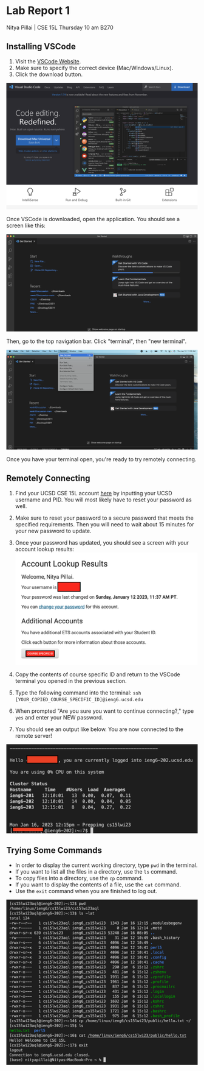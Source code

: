 # Lab Report 1
Nitya Pillai | CSE 15L Thursday 10 am B270
## Installing VSCode
1. Visit the [VSCode Website](https://code.visualstudio.com/).
2. Make sure to specify the correct device (Mac/Windows/Linux).
3. Click the download button.

![Image](./images/vscodeDownload.png)

Once VSCode is downloaded, open the application. You should see a screen like this:

![Image](./images/vscodeLanding.png)

Then, go to the top navigation bar. Click "terminal", then "new terminal".

![Image](./images/vscodeTerminal.png)

Once you have your terminal open, you're ready to try remotely connecting. 
## Remotely Connecting 
1. Find your UCSD CSE 15L account [here](https://sdacs.ucsd.edu/~icc/index.php) by inputting your UCSD username and PID. You will most likely have to reset your password as well.
2. Make sure to reset your password to a secure password that meets the specified requirements. Then you will need to wait about 15 minutes for your new password to update. 

3. Once your password has updated, you should  see a screen with your account lookup results:
![Image](./images/accountLookup.png)
4. Copy the contents of course specific ID and return to the VSCode terminal you opened in the previous section. 
5. Type the following command into the terminal: ```ssh [YOUR_COPIED_COURSE_SPECIFIC_ID]@ieng6.ucsd.edu```
6. When prompted "Are you sure you want to continue connecting?," type ```yes``` and enter your NEW password.
7. You should see an output like below. You are now connected to the remote server!

![Image](./images/loggedinSSH.png)

## Trying Some Commands
- In order to display the current working directory, type ```pwd``` in the terminal. 
- If you want to list all the files in a directory, use the ```ls``` command. 
- To copy files into a directory, use the ```cp``` command.
- If you want to display the contents of a file, use the ```cat``` command.
- Use the ```exit``` command when you are finished to log out. 

![Image](./images/sampleCommands.png)
